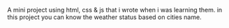 A mini project using html, css & js that i wrote when i was learning them. in this project you can know the weather status based on cities name.
